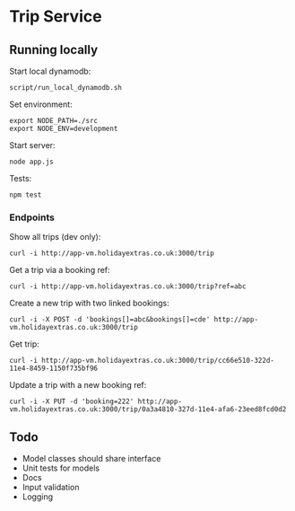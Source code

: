 # Trip Service

## Running locally

Start local dynamodb:

````
script/run_local_dynamodb.sh
````

Set environment:

````
export NODE_PATH=./src
export NODE_ENV=development
````

Start server:

````
node app.js
````

Tests:

````
npm test
````

### Endpoints

Show all trips (dev only):

````
curl -i http://app-vm.holidayextras.co.uk:3000/trip
````

Get a trip via a booking ref:

````
curl -i http://app-vm.holidayextras.co.uk:3000/trip?ref=abc
````

Create a new trip with two linked bookings:

````
curl -i -X POST -d 'bookings[]=abc&bookings[]=cde' http://app-vm.holidayextras.co.uk:3000/trip
```` 

Get trip:

````
curl -i http://app-vm.holidayextras.co.uk:3000/trip/cc66e510-322d-11e4-8459-1150f735bf96
````

Update a trip with a new booking ref:

````
curl -i -X PUT -d 'booking=222' http://app-vm.holidayextras.co.uk:3000/trip/0a3a4810-327d-11e4-afa6-23eed8fcd0d2
````

## Todo

* Model classes should share interface
* Unit tests for models
* Docs
* Input validation
* Logging
